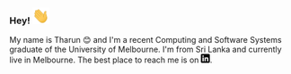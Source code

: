 ### Hey! <img src="https://raw.githubusercontent.com/tharund11/tharund11/master/wave.gif" width="30px">


My name is Tharun 😊 and I'm a recent Computing and Software Systems graduate of the University of Melbourne. I'm from Sri Lanka and currently live in Melbourne. The best place to reach me is on [![LinkedIn][1]][1.1].

[1]: https://raw.githubusercontent.com/tharund11/tharund11/master/linkedin-3-16.png
[1.1]: https://au.linkedin.com/in/tharun-dharmawickrema-79325717b

